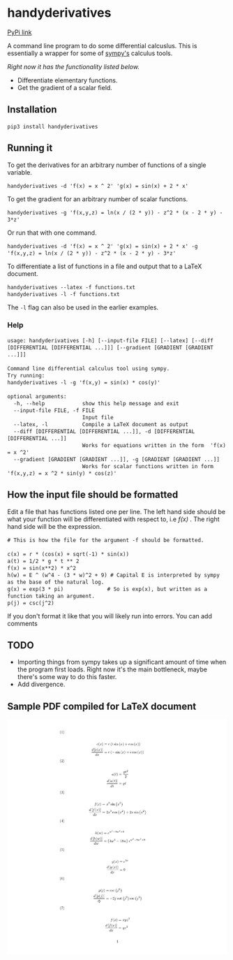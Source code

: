 # handyderivatives

[PyPi link](https://pypi.org/project/handyderivatives/)

A command line program to do some differential calcuslus.
This is essentially a wrapper for some of [sympy's](https://github.com/sympy/sympy/) calculus tools.

*Right now it has the functionality listed below.*

- Differentiate elementary functions.
- Get the gradient of a scalar field.

## Installation
```
pip3 install handyderivatives
```

## Running it
To get the derivatives for an arbitrary number of functions of a single variable.

```
handyderivatives -d 'f(x) = x ^ 2' 'g(x) = sin(x) + 2 * x'
```

To get the gradient for an arbitrary number of scalar functions.

```
handyderivatives -g 'f(x,y,z) = ln(x / (2 * y)) - z^2 * (x - 2 * y) - 3*z'
```
Or run that with one command.

```
handyderivatives -d 'f(x) = x ^ 2' 'g(x) = sin(x) + 2 * x' -g 'f(x,y,z) = ln(x / (2 * y)) - z^2 * (x - 2 * y) - 3*z'
```

To differentiate a list of functions in a file and output that to a LaTeX document.

```
handyderivatives --latex -f functions.txt
handyderivatives -l -f functions.txt
```

The `-l` flag can also be used in the earlier examples.

### Help
```
usage: handyderivatives [-h] [--input-file FILE] [--latex] [--diff [DIFFERENTIAL [DIFFERENTIAL ...]]] [--gradient [GRADIENT [GRADIENT ...]]]

Command line differential calculus tool using sympy.
Try running:
handyderivatives -l -g 'f(x,y) = sin(x) * cos(y)'

optional arguments:
  -h, --help            show this help message and exit
  --input-file FILE, -f FILE
                        Input file
  --latex, -l           Compile a LaTeX document as output
  --diff [DIFFERENTIAL [DIFFERENTIAL ...]], -d [DIFFERENTIAL [DIFFERENTIAL ...]]
                        Works for equations written in the form  'f(x) = x ^2'
  --gradient [GRADIENT [GRADIENT ...]], -g [GRADIENT [GRADIENT ...]]
                        Works for scalar functions written in form  'f(x,y,z) = x ^2 * sin(y) * cos(z)'
```

## How the input file should be formatted
Edit a file that has functions listed one per line.
The left hand side should be what your function will be differentiated with respect to, i.e *f(x)* .
The right hand side will be the expression.

```
# This is how the file for the argument -f should be formatted.

c(x) = r * (cos(x) + sqrt(-1) * sin(x))
a(t) = 1/2 * g * t ** 2
f(x) = sin(x**2) * x^2
h(w) = E ^ (w^4 - (3 * w)^2 + 9) # Capital E is interpreted by sympy as the base of the natural log.
g(x) = exp(3 * pi)              # So is exp(x), but written as a function taking an argument.
p(j) = csc(j^2)
```

If you don't format it like that you will likely run into errors.
You  can add comments

## TODO
- Importing things from sympy takes up a significant amount of time when the program first loads.
Right now it's the main bottleneck, maybe there's some way to do this faster.
- Add divergence.

## Sample PDF compiled for LaTeX document

![PDF-Example](https://raw.githubusercontent.com/Fitzy1293/handyderivatives/main/images/output.png)
